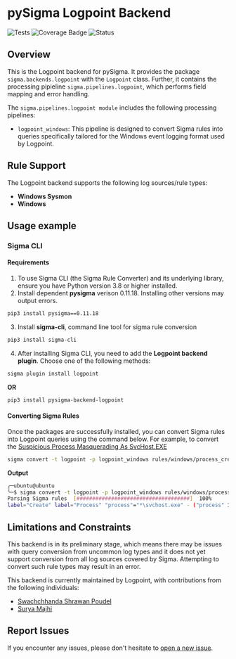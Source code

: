 # pySigma Logpoint Backend
![Tests](https://github.com/logpoint/pySigma-backend-logpoint/actions/workflows/test.yml/badge.svg)
![Coverage Badge](https://img.shields.io/endpoint?url=https://raw.githubusercontent.com/logpoint/pySigma-backend-logpoint/main/coverage-badge.json)
![Status](https://img.shields.io/badge/Status-pre--release-orange)

## Overview
This is the Logpoint backend for pySigma. It provides the package `sigma.backends.logpoint` with the `Logpoint` class.
Further, it contains the processing pipieline `sigma.pipelines.logpoint`, which performs field mapping and error handling.

The `sigma.pipelines.logpoint module` includes the following processing pipelines:

* `logpoint_windows`: This pipeline is designed to convert Sigma rules into queries specifically tailored for the Windows event logging format used by Logpoint.

## Rule Support
The Logpoint backend supports the following log sources/rule types:

- **Windows Sysmon**
- **Windows**

## Usage example

### Sigma CLI

#### Requirements

1. To use Sigma CLI (the Sigma Rule Converter) and its underlying library, ensure you have Python version 3.8 or higher installed.
2. Install dependent **pysigma** verison 0.11.18. Installing other versions may output errors.

```bash
pip3 install pysigma==0.11.18
```

3. Install **sigma-cli**, command line tool for sigma rule conversion
```bash
pip3 install sigma-cli
```

4. After installing Sigma CLI, you need to add the **Logpoint backend plugin**. Choose one of the following methods:

```bash
sigma plugin install logpoint
```
**OR**

```bash
pip3 install pysigma-backend-logpoint
```

#### Converting Sigma Rules
Once the packages are successfully installed, you can convert Sigma rules into Logpoint queries using the command below. For example, to convert the
[Suspicious Process Masquerading As SvcHost.EXE](https://github.com/SigmaHQ/sigma/blob/598d29f811c1859ba18e05b8c419cc94410c9a55/rules/windows/process_creation/proc_creation_win_svchost_masqueraded_execution.yml)

```bash
sigma convert -t logpoint -p logpoint_windows rules/windows/process_creation/proc_creation_win_svchost_masqueraded_execution.yml
```
**Output**

```bash
╭─ubuntu@ubuntu
╰─$ sigma convert -t logpoint -p logpoint_windows rules/windows/process_creation/proc_creation_win_svchost_masqueraded_execution.yml
Parsing Sigma rules  [####################################]  100%
label="Create" label="Process" "process"="*\svchost.exe" - ("process" IN ["C:\Windows\System32\svchost.exe", "C:\Windows\SysWOW64\svchost.exe"] OR file="svchost.exe")
```

## Limitations and Constraints
This backend is in its preliminary stage, which means there may be issues with query conversion from uncommon log types and it does not yet support conversion from all log sources covered by Sigma. Attempting to convert such rule types may result in an error.


This backend is currently maintained by Logpoint, with contributions from the following individuals:
* [Swachchhanda Shrawan Poudel](https://github.com/swachchhanda000/)
* [Surya Majhi](https://github.com/suryamajhi)

## Report Issues

If you encounter any issues, please don't hesitate to [open a new issue](https://github.com/logpoint/pySigma-backend-logpoint/issues/new).
